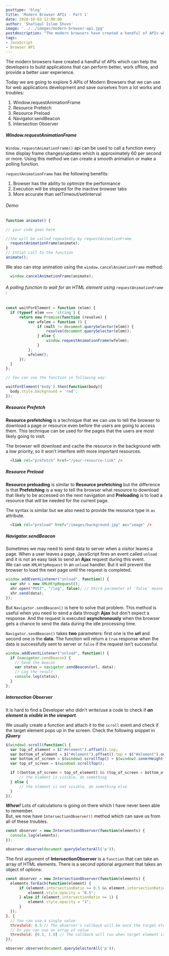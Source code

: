 ```yaml
---
posttype: 'blog'
title: 'Modern Browser APIs - Part 1'
date: 2020-10-03 12:00:00
author: 'Shafiqul Islam Shuvo'
image: '../../images/modern-browser-api.jpg'
postdescription: "The modern browsers have created a handful of APIs which can help the developers to build applications that can perform better, work offline, and provide a better user experience."
tags:
- JavaScript
- Browser API
---
```


The modern browsers have created a handful of APIs which can help the developers to build applications that can perform better, work offline, and provide a better user experience.

<p>Today we are going to explore 5 APIs of Modern Browsers that we can use for web applications development and save ourselves from a lot works and troubles:</p>

<ol>
  <li>Window.requestAnimationFrame</li>
  <li>Resource Prefetch</li>
  <li>Resource Preload</li>
  <li>Navigator.sendBeacon</li>
  <li>Intersection Observer</li>
</ol>

<h5 class="post-subheading">Window.requestAnimationFrame</h5>
<p><code>Window.requestAnimationFrame()</code> api can be used to call a function every time display frame
  changes/updates which is approximately 60 per second or more. Using this method we can create a smooth animation or
  make a polling function.</p>

<p><code>requestAnimationFrame</code> has the following benefits:</p>

<ol>
  <li>Browser has the ability to optimize the performance</li>
  <li>Execution will be stopped for the inactive browser tabs</li>
  <li>More accurate than setTimeout/setInterval</li>
</ol>

<h6>Demo:</h6>

```javascript
function animate() {

// your code goes here

//the will be called repeatedly by requestAnimationFrame
  requestAnimationFrame(animate);
}
// Intial call to the function
animate();
```

<p>We also can stop animation using the <code>window.cancelAnimationFrame</code> method:</p>

```javascript
  window.cancelAnimationFrame(animate);
```

<h6>A polling function to wait for an HTML element using <code>requestAnimationFrame</code> :</h6>

```javascript
const waitForElement = function (elem) {
  if (typeof elem === 'string') {
      return new Promise(function (resolve) {
          var wfelem = function () {
              if (null != document.querySelector(elem)) {
                  resolve(document.querySelector(elem));
              } else {
                  window.requestAnimationFrame(wfelem);
              }
          };
          wfelem();
      });
  }
};

// You can use the function in following way:

waitForElement('body').then(function(body){
  body.style.background = 'red';
});
```



<h5 class="post-subheading">Resource Prefetch</h5>
<p><strong>Resource prefetching</strong> is a technique that we can use to tell the browser to download a page or resource even before the users are going to access them. This technique can be used for the pages that the users are most likely going to visit.</p>

<p>The browser will download and cache the resource in the background with a low priority, so it won't interfere with more important resources.</p>

```markdown
  <link rel="prefetch" href="/your-resource-link" />
```


<h5 class="post-subheading">Resource Preload</h5>

<p><strong>Resource preloading</strong> is similar to <strong>Resource prefetching</strong> but the difference is that <strong>Prefetching</strong> is a way to tell the browser what resource to download that likely to be accessed on the next navigation and <strong>Preloading</strong> is to load a resource that will be needed for the current page.</p>
<p>The syntax is similar but we also need to provide the resource type in <code>as</code> attribute.</p>

```markdown
  <link rel="preload" href="/images/background.jpg" as="image" />
```


<h5 class="post-subheading">Navigator.sendBeacon</h5>

<p>Sometimes we may need to send data to server when a visitor leaves a page. When a user leaves a page, JavaScript fires an event called <code>unload</code> and it is not an easy task to send an <strong>Ajax</strong> request during this event.
<br>
We can use <code>XMLHttpRequest</code> in an <code>unload</code> handler. But it will prevent the browser to load the next page until the request is completed.</p>

```javascript
window.addEventListener("unload", function() {
  var xhr = new XMLHttpRequest();
  xhr.open("POST", "/log", false); // third parameter of `false` means synchronous
  xhr.send(data);
});
```

<p>But <code>Navigator.sendBeacon()</code> is here to solve that problem. This method is useful when you need to send a data through <strong>Ajax</strong> but don't expect a response. And the request is executed <strong>asynchronously</strong> when the browser gets a chance to send the data during the idle processing time.</p>

<p><code>Navigator.sendBeacon()</code> takes <strong>two</strong> parameters: first one is the <strong>url</strong> and second one is the <strong>data</strong>. The function will return a <code>true</code> response when the data is successfully sent to server or <code>false</code> if the request isn't successful.</p>

```javascript
window.addEventListener("unload", function() {
  if (navigator.sendBeacon) {
    // Send the beacon
    var status = navigator.sendBeacon(url, data);
    // Log the result
    console.log(status);
  }
};
```


<h5 class="post-subheading">Intersection Observer</h5>

<p>It is hard to find a Developer who didn't write/use a code to check if <strong><em>an element is visible in the viewport</em></strong>.</p>
<p>We usually create a function and attach it to the <code>scroll</code> event and check if the target element pops up in the screen. Check the following snippet in <strong>jQuery</strong>:</p>

```javascript
$(window).scroll(function() {
  var top_of_element = $("#element").offset().top;
  var bottom_of_element = $("#element").offset().top + $("#element").outerHeight();
  var bottom_of_screen = $(window).scrollTop() + $(window).innerHeight();
  var top_of_screen = $(window).scrollTop();

  if ((bottom_of_screen > top_of_element) && (top_of_screen < bottom_of_element)){
      // the element is visible, do something
  } else {
      // the element is not visible, do something else
  }
});
```

<p><strong><em>Whew!</em></strong> Lots of calculations is going on there which I have never been able to remember. 
<br>
But, we now have <code>IntersectionObserver()</code> method which can save us from all of these troubles.</p>

```javascript
const observer = new IntersectionObserver(function(elements) {
  console.log(elements);
});

observer.observe(document.querySelectorAll('p'));
```

<p>The first argument of <strong>IntersectionObserver</strong> is a <code>function</code> that can take an array of HTML elements. There is a second optional argument that takes an object of options:</p>

```javascript
const observer = new IntersectionObserver(function(elements) {
  elements.forEach(function(element) {
      if (element.intersectionRatio >= 0.5 && element.intersectionRatio < 1) {
          element.style.opacity = "0.5";
      } else if (element.intersectionRatio >= 1) {
          element.style.opacity = "1";
      }
  });
}, {
  // You can use a single value
  threshold: 0.5 // The observer's callback will be once the target element is 50% visible
  // Or you can use an array of value
  threshold: [0.5, 1.0] // The callback will run when target element is 50% and 100% visible
});

observer.observe(document.querySelectorAll('p'));
```